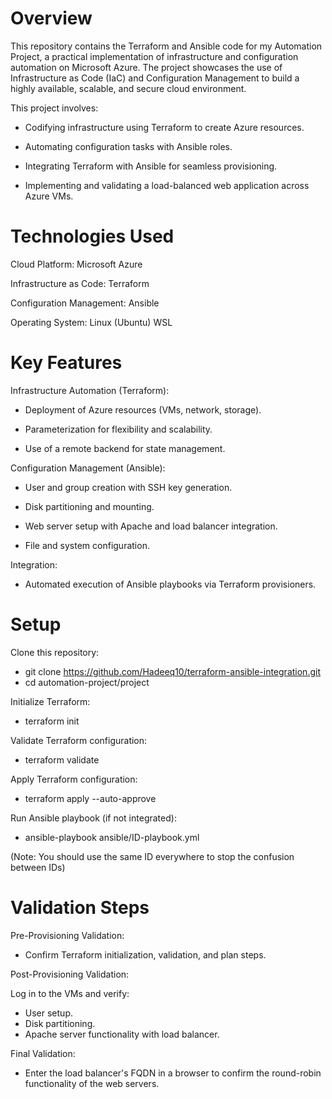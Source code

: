 # Overview
This repository contains the Terraform and Ansible code for my Automation Project, a practical implementation of infrastructure and configuration automation on Microsoft Azure. The project showcases the use of Infrastructure as Code (IaC) and Configuration Management to build a highly available, scalable, and secure cloud environment.

This project involves:

- Codifying infrastructure using Terraform to create Azure resources.

- Automating configuration tasks with Ansible roles.

- Integrating Terraform with Ansible for seamless provisioning.

- Implementing and validating a load-balanced web application across Azure VMs.

# Technologies Used
Cloud Platform: Microsoft Azure

Infrastructure as Code: Terraform

Configuration Management: Ansible

Operating System: Linux (Ubuntu) WSL

# Key Features

Infrastructure Automation (Terraform):

- Deployment of Azure resources (VMs, network, storage).

- Parameterization for flexibility and scalability.

- Use of a remote backend for state management.

Configuration Management (Ansible):

- User and group creation with SSH key generation.

- Disk partitioning and mounting.

- Web server setup with Apache and load balancer integration.

- File and system configuration.

Integration:

- Automated execution of Ansible playbooks via Terraform provisioners.

# Setup
Clone this repository:
- git clone https://github.com/Hadeeq10/terraform-ansible-integration.git
- cd automation-project/project

Initialize Terraform:
- terraform init

Validate Terraform configuration:
- terraform validate

Apply Terraform configuration:
- terraform apply --auto-approve

Run Ansible playbook (if not integrated):
- ansible-playbook ansible/ID-playbook.yml

(Note: You should use the same ID everywhere to stop the confusion between IDs)

# Validation Steps

Pre-Provisioning Validation:
- Confirm Terraform initialization, validation, and plan steps.

Post-Provisioning Validation:

Log in to the VMs and verify:
- User setup.
- Disk partitioning.
- Apache server functionality with load balancer.

Final Validation:
- Enter the load balancer's FQDN in a browser to confirm the round-robin functionality of the web servers.
